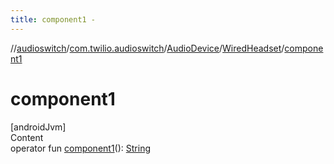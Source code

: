 ```yaml
---
title: component1 -
---
```

//[audioswitch](../../../index.md)/[com.twilio.audioswitch](../../index.md)/[AudioDevice](../index.md)/[WiredHeadset](index.md)/[component1](component1.md)



# component1  
[androidJvm]  
Content  
operator fun [component1](component1.md)(): [String](https://kotlinlang.org/api/latest/jvm/stdlib/kotlin/-string/index.html)  




